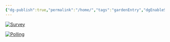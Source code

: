 ```yaml
---
{"dg-publish":true,"permalink":"/home/","tags":"gardenEntry","dgEnableSearch":true}
---
```





[![Survey](https://www.nicepng.com/png/full/188-1881207_survey-icon-png-circle.png)](https://tally.so/r/wvXD5X)



[![Polling](https://sccds.org/wp-content/uploads/2021/03/poll.jpg)](https://www.menti.com/al3uns5jhxox)


